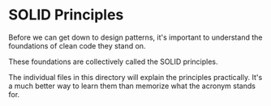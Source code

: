 # SOLID Principles

Before we can get down to design patterns, it's important to understand the foundations of clean code they stand on.

These foundations are collectively called the SOLID principles.

The individual files in this directory will explain the principles practically. It's a much better way to learn them 
than memorize what the acronym stands for. 